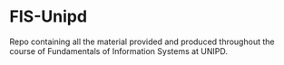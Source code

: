 # FIS-Unipd
Repo containing all the material provided and produced throughout the course of Fundamentals of Information Systems at UNIPD.

